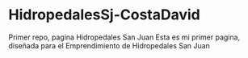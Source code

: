 # HidropedalesSj-CostaDavid
Primer repo, pagina Hidropedales San Juan
Esta es mi primer pagina, diseñada para el Emprendimiento de Hidropedales San Juan
